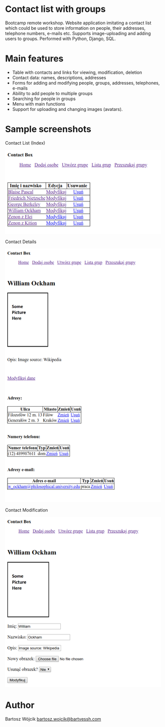 # Contact list with groups
Bootcamp remote workshop. Website application imitating a contact list which could be used to store information on people, their addresses, telephone numbers, e-mails etc. Supports image-uploading and adding users to groups. Performed with Python, Django, SQL.

# Main features
* Table with contacts and links for viewing, modification, deletion
* Contact data: names, descriptions, addresses
* Forms for adding and modifying people, groups, addresses, telephones, e-mails
* Ability to add people to multiple groups
* Searching for people in groups
* Menu with main functions
* Support for uploading and changing images (avatars).

# Sample screenshots

Contact List (Index)

![Contact List](screenshots/contact-list.png)

Contact Details

![Contact Details](screenshots/contact-details.png)

Contact Modification

![Contact Modification](screenshots/contact-modification.png)


# Author
Bartosz Wójcik
bartosz.wojcik@bartvessh.com
